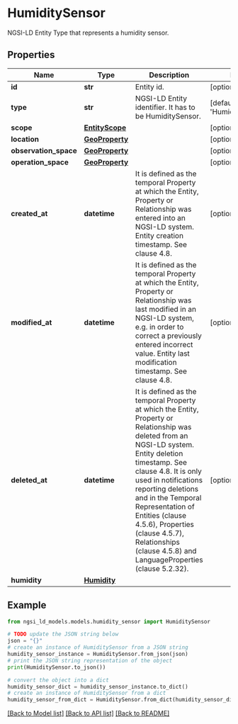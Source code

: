 # HumiditySensor

NGSI-LD Entity Type that represents a humidity sensor. 

## Properties

Name | Type | Description | Notes
------------ | ------------- | ------------- | -------------
**id** | **str** | Entity id.  | [optional] 
**type** | **str** | NGSI-LD Entity identifier. It has to be HumiditySensor. | [default to 'HumiditySensor']
**scope** | [**EntityScope**](EntityScope.md) |  | [optional] 
**location** | [**GeoProperty**](GeoProperty.md) |  | [optional] 
**observation_space** | [**GeoProperty**](GeoProperty.md) |  | [optional] 
**operation_space** | [**GeoProperty**](GeoProperty.md) |  | [optional] 
**created_at** | **datetime** | It is defined as the temporal Property at which the Entity, Property or Relationship was entered into an NGSI-LD system.  Entity creation timestamp. See clause 4.8.  | [optional] 
**modified_at** | **datetime** | It is defined as the temporal Property at which the Entity, Property or Relationship was last modified in an NGSI-LD system, e.g. in order to correct a previously entered incorrect value.  Entity last modification timestamp. See clause 4.8.  | [optional] 
**deleted_at** | **datetime** | It is defined as the temporal Property at which the Entity, Property or Relationship was deleted from an NGSI-LD system.  Entity deletion timestamp. See clause 4.8. It is only used in notifications reporting deletions and in the Temporal Representation of Entities (clause 4.5.6), Properties (clause 4.5.7), Relationships (clause 4.5.8) and LanguageProperties (clause 5.2.32).  | [optional] 
**humidity** | [**Humidity**](Humidity.md) |  | 

## Example

```python
from ngsi_ld_models.models.humidity_sensor import HumiditySensor

# TODO update the JSON string below
json = "{}"
# create an instance of HumiditySensor from a JSON string
humidity_sensor_instance = HumiditySensor.from_json(json)
# print the JSON string representation of the object
print(HumiditySensor.to_json())

# convert the object into a dict
humidity_sensor_dict = humidity_sensor_instance.to_dict()
# create an instance of HumiditySensor from a dict
humidity_sensor_from_dict = HumiditySensor.from_dict(humidity_sensor_dict)
```
[[Back to Model list]](../README.md#documentation-for-models) [[Back to API list]](../README.md#documentation-for-api-endpoints) [[Back to README]](../README.md)


